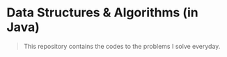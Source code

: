 # Data Structures & Algorithms (in Java)

> This repository contains the codes to the problems I solve everyday.
